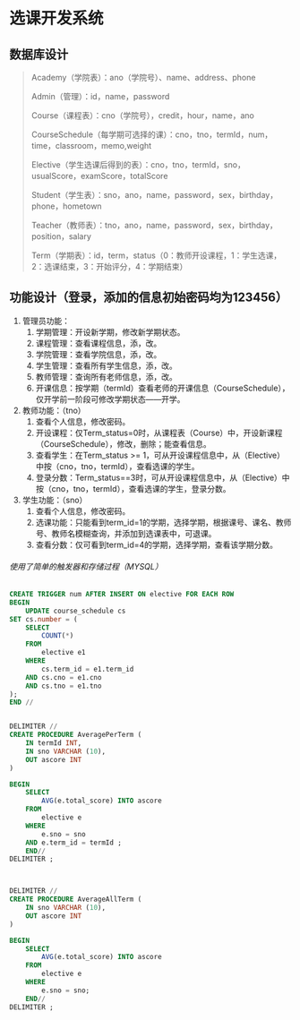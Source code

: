 # 选课开发系统

## 数据库设计

> Academy（学院表）：ano（学院号）、name、address、phone
>
> Admin（管理）：id，name，password
>
> Course（课程表）：cno（学院号），credit，hour，name，ano
>
> CourseSchedule（每学期可选择的课）：cno，tno，termId，num，time，classroom，memo,weight
>
> Elective（学生选课后得到的表）：cno，tno，termId，sno，usualScore，examScore，totalScore
>
> Student（学生表）：sno，ano，name，password，sex，birthday，phone，hometown
>
> Teacher（教师表）：tno，ano，name，password，sex，birthday，position，salary
>
> Term（学期表）：id，term，status（0：教师开设课程，1：学生选课，2：选课结束，3：开始评分，4：学期结束）

## 功能设计（登录，添加的信息初始密码均为123456）

1. 管理员功能：
   1. 学期管理：开设新学期，修改新学期状态。
   2. 课程管理：查看课程信息，添，改。
   3. 学院管理：查看学院信息，添，改。
   4. 学生管理：查看所有学生信息，添，改。
   5. 教师管理：查询所有老师信息，添，改。
   6. 开课信息：按学期（termId）查看老师的开课信息（CourseSchedule），仅开学前一阶段可修改学期状态——开学。
2. 教师功能：（tno）
   1. 查看个人信息，修改密码。
   2. 开设课程：仅Term_status=0时，从课程表（Course）中，开设新课程（CourseSchedule），修改，删除；能查看信息。
   3. 查看学生：在Term_status >= 1，可从开设课程信息中，从（Elective）中按（cno，tno，termId），查看选课的学生。
   4. 登录分数：Term_status==3时，可从开设课程信息中，从（Elective）中按（cno，tno，termId），查看选课的学生，登录分数。
3. 学生功能：（sno）
   1. 查看个人信息，修改密码。
   2. 选课功能：只能看到term_id=1的学期，选择学期，根据课号、课名、教师号、教师名模糊查询，并添加到选课表中，可退课。
   3. 查看分数：仅可看到term_id=4的学期，选择学期，查看该学期分数。

###### 使用了简单的触发器和存储过程（MYSQL）

```sql
CREATE TRIGGER num AFTER INSERT ON elective FOR EACH ROW
BEGIN
	UPDATE course_schedule cs
SET cs.number = (
	SELECT
		COUNT(*)
	FROM
		elective e1
	WHERE
		cs.term_id = e1.term_id
	AND cs.cno = e1.cno
	AND cs.tno = e1.tno
);
END //


DELIMITER //
CREATE PROCEDURE AveragePerTerm (
	IN termId INT,
	IN sno VARCHAR (10),
	OUT ascore INT
)

BEGIN
	SELECT
		AVG(e.total_score) INTO ascore
	FROM
		elective e
	WHERE
		e.sno = sno
	AND e.term_id = termId ;
	END//
DELIMITER ;



DELIMITER //
CREATE PROCEDURE AverageAllTerm (
	IN sno VARCHAR (10),
	OUT ascore INT
)

BEGIN
	SELECT
		AVG(e.total_score) INTO ascore
	FROM
		elective e
	WHERE
		e.sno = sno;
	END//
DELIMITER ;
```

